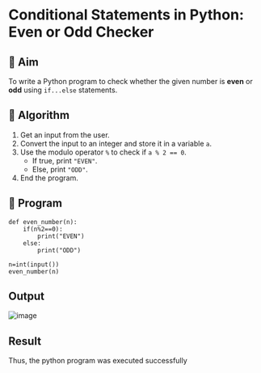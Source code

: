 # Conditional Statements in Python: Even or Odd Checker

## 🎯 Aim
To write a Python program to check whether the given number is **even** or **odd** using `if...else` statements.

## 🧠 Algorithm
1. Get an input from the user.
2. Convert the input to an integer and store it in a variable `a`.
3. Use the modulo operator `%` to check if `a % 2 == 0`.
   - If true, print `"EVEN"`.
   - Else, print `"ODD"`.
4. End the program.

## 🧾 Program
```
def even_number(n):
    if(n%2==0):
        print("EVEN")
    else:
        print("ODD")
        
n=int(input())
even_number(n)
```

## Output

![image](https://github.com/user-attachments/assets/42822f8d-36e8-4ba1-a1e7-8126094ed105)

## Result

Thus, the python program was executed successfully
